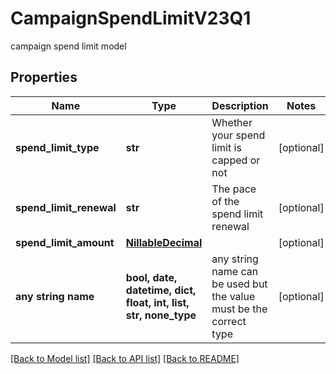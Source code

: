 # CampaignSpendLimitV23Q1

campaign spend limit model

## Properties
Name | Type | Description | Notes
------------ | ------------- | ------------- | -------------
**spend_limit_type** | **str** | Whether your spend limit is capped or not | [optional] 
**spend_limit_renewal** | **str** | The pace of the spend limit renewal | [optional] 
**spend_limit_amount** | [**NillableDecimal**](NillableDecimal.md) |  | [optional] 
**any string name** | **bool, date, datetime, dict, float, int, list, str, none_type** | any string name can be used but the value must be the correct type | [optional]

[[Back to Model list]](../README.md#documentation-for-models) [[Back to API list]](../README.md#documentation-for-api-endpoints) [[Back to README]](../README.md)


